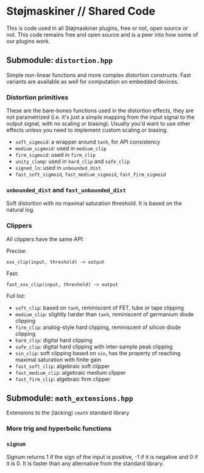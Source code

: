 # Støjmaskiner // Shared Code

This is code used in all Støjmaskiner plugins, free or not, open source or not. This code remains free and open source and is a peer into how some of our plugins work.

## Submodule: `distortion.hpp`

Simple non-linear functions and more complex distortion constructs. Fast variants are available as well for computation on embedded devices.

### Distortion primitives
These are the bare-bones functions used in the distortion effects, they are not parametrized (i.e. it's just a simple mapping from the input signal to the output signal, with no scaling or biasing). Usually you'd want to use other effects unless you need to implement custom scaling or biasing.
- `soft_sigmoid`: a wrapper around `tanh`, for API consistency
- `medium_sigmoid`: used in `medium_clip`
- `firm_sigmoid`: used in `firm_clip`
- `unity_clamp`: used in `hard_clip` and `safe_clip`
- `signed_ln`: used in `unbounded_dist`
- `fast_soft_sigmoid`, `fast_medium_sigmoid`, `fast_firm_sigmoid`

### `unbounded_dist` and `fast_unbounded_dist`
Soft distortion with no maximal saturation threshold. It is based on the natural log.

### Clippers
All clippers have the same API:

Precise:
```
xxx_clip(input, threshold) -> output
```

Fast:
```
fast_xxx_clip(input, threshold) -> output
```

Full list:
- `soft_clip`: based on `tanh`, reminiscent of FET, tube or tape clipping
- `medium_clip`: slightly harder than `tanh`, reminiscent of germanium diode clipping
- `firm_clip`: analog-style hard clipping, reminiscent of silicon diode clipping
- `hard_clip`: digital hard clipping
- `safe_clip`: digital hard clipping with inter-sample peak clipping
- `sin_clip`: soft clipping based on `sin`, has the property of reaching maximal saturation with finite gain
- `fast_soft_clip`: algebraic soft clipper
- `fast_medium_clip`: algebraic medium clipper
- `fast_firm_clip`: algebraic firm clipper


## Submodule: `math_extensions.hpp`
Extensions to the (lacking) `cmath` standard library

### More trig and hyperbolic functions

### `signum`
Signum returns 1 if the sign of the input is positive, -1 if it is negative and 0 if it is 0. It is faster than any alternative from the standard library.
